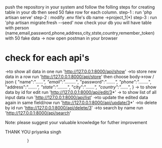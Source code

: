 push the repository in your system and follow the folling steps for creating table in your db then seed 50 fake row for each column.
step-1 : run 'php artisan serve'
step-2 : modify .env file's db name ->project_1(*)
step-3 : run 'php artisan migrate:fresh --seed'
now check your db you will have table with person (name,email,password,phone,address,city,stste,country,remember_token) with 50 fake data
-> now open postman in your browser
# check for each api's
->to show all data in one run 'http://127.0.0.1:8000/api/show'
->to store new data in a row run  'http://127.0.0.1:8000/api/store'
              then choose body->row / json
              {
              "name":"......*",
              "email":".........*",
              "password":".......*",
              "phone":"........*",
              "address":".......*",
              "state":"........*",
              "city":".......*",
              "country":"......*",
              }
-> to show data by id for edit run 'http://127.0.0.1:8000/api/edit/3*'
-> to show list of all input data run 'http://127.0.0.1:8000/api/list'
->to update the edited data again in same field/row run 'http://127.0.0.1:8000/api/update/3*'
->to delete by id run 'http://127.0.0.1:8000/api/delete/3'
->to search by name run 'http://127.0.0.1:8000/api/search'


Note: please suggest your valuable knowledge for futher improvement 

THANK YOU 
priyanka singh
              
              }
